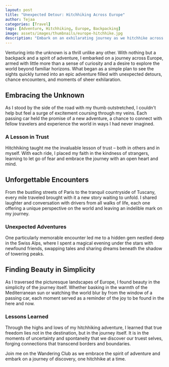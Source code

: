 ```yaml
---
layout: post
title: "Unexpected Detour: Hitchhiking Across Europe"
author: Tejaa
categories: [Travel]
tags: [Adventure, Hitchhiking, Europe, Backpacking]
image: assets/images/thumbnails/europe-hitchhike.jpg
description: "Embark on an exhilarating journey as we hitchhike across Europe, encountering unexpected adventures and forging unforgettable memories along the way."
---
```


Venturing into the unknown is a thrill unlike any other. With nothing but a backpack and a spirit of adventure, I embarked on a journey across Europe, armed with little more than a sense of curiosity and a desire to explore the world beyond familiar horizons. What began as a simple plan to see the sights quickly turned into an epic adventure filled with unexpected detours, chance encounters, and moments of sheer exhilaration.

## Embracing the Unknown

As I stood by the side of the road with my thumb outstretched, I couldn't help but feel a surge of excitement coursing through my veins. Each passing car held the promise of a new adventure, a chance to connect with fellow travelers and experience the world in ways I had never imagined.

### A Lesson in Trust

Hitchhiking taught me the invaluable lesson of trust – both in others and in myself. With each ride, I placed my faith in the kindness of strangers, learning to let go of fear and embrace the journey with an open heart and mind.

## Unforgettable Encounters

From the bustling streets of Paris to the tranquil countryside of Tuscany, every mile traveled brought with it a new story waiting to unfold. I shared laughter and conversation with drivers from all walks of life, each one offering a unique perspective on the world and leaving an indelible mark on my journey.

### Unexpected Adventures

One particularly memorable encounter led me to a hidden gem nestled deep in the Swiss Alps, where I spent a magical evening under the stars with newfound friends, swapping tales and sharing dreams beneath the shadow of towering peaks.

## Finding Beauty in Simplicity

As I traversed the picturesque landscapes of Europe, I found beauty in the simplicity of the journey itself. Whether basking in the warmth of the Mediterranean sun or watching the world blur by from the window of a passing car, each moment served as a reminder of the joy to be found in the here and now.

### Lessons Learned

Through the highs and lows of my hitchhiking adventure, I learned that true freedom lies not in the destination, but in the journey itself. It is in the moments of uncertainty and spontaneity that we discover our truest selves, forging connections that transcend borders and boundaries.

Join me on the Wandering Club as we embrace the spirit of adventure and embark on a journey of discovery, one hitchhike at a time.
